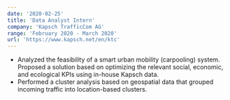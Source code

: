 ```yaml
---
date: '2020-02-25'
title: 'Data Analyst Intern'
company: 'Kapsch TrafficCom AG'
range: 'February 2020 - March 2020'
url: 'https://www.kapsch.net/en/ktc'
---
```


- Analyzed the feasibility of a smart urban mobility (carpooling) system. Proposed a solution based on optimizing the relevant social, economic, and ecological KPIs using in-house Kapsch data.
- Performed a cluster analysis based on geospatial data that grouped incoming traffic into location-based clusters.

